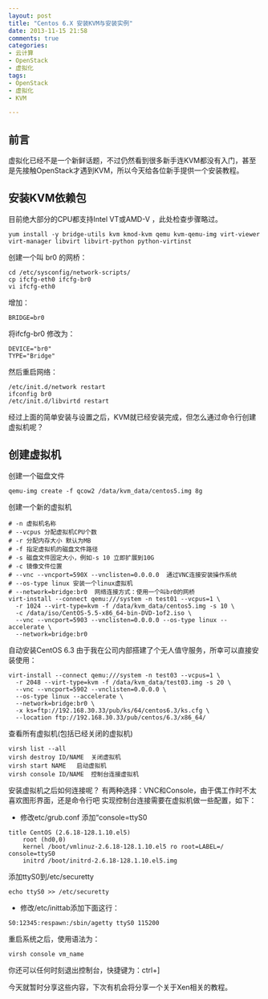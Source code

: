 ```yaml
---
layout: post
title: "Centos 6.X 安装KVM与安装实例"
date: 2013-11-15 21:58
comments: true
categories: 
- 云计算
- OpenStack
- 虚拟化
tags:
- OpenStack
- 虚拟化
- KVM

---
```


## 前言
虚拟化已经不是一个新鲜话题，不过仍然看到很多新手连KVM都没有入门，甚至是先接触OpenStack才遇到KVM，所以今天给各位新手提供一个安装教程。

## 安装KVM依赖包

目前绝大部分的CPU都支持Intel VT或AMD-V ，此处检查步骤略过。

```
yum install -y bridge-utils kvm kmod-kvm qemu kvm-qemu-img virt-viewer virt-manager libvirt libvirt-python python-virtinst
```

创建一个叫 br0 的网桥：
```
cd /etc/sysconfig/network-scripts/
cp ifcfg-eth0 ifcfg-br0
vi ifcfg-eth0 
```
增加：
```
BRIDGE=br0
```

将ifcfg-br0 修改为：
```
DEVICE="br0"
TYPE="Bridge"
```

然后重启网络：
```
/etc/init.d/network restart
ifconfig br0
/etc/init.d/libvirtd restart
```

经过上面的简单安装与设置之后，KVM就已经安装完成，但怎么通过命令行创建虚拟机呢？

## 创建虚拟机
<!-- more -->
创建一个磁盘文件
```
qemu-img create -f qcow2 /data/kvm_data/centos5.img 8g
```

创建一个新的虚拟机
```
# -n 虚拟机名称  
# --vcpus 分配虚拟机CPU个数
# -r 分配内存大小 默认为MB
# -f 指定虚拟机的磁盘文件路径
# -s 磁盘文件固定大小，例如-s 10 立即扩展到10G
# -c 镜像文件位置
# --vnc --vncport=590X --vnclisten=0.0.0.0  通过VNC连接安装操作系统
# --os-type linux 安装一个linux虚拟机
# --network=bridge:br0  网络连接方式：使用一个叫br0的网桥 
virt-install --connect qemu:///system -n test01 --vcpus=1 \
  -r 1024 --virt-type=kvm -f /data/kvm_data/centos5.img -s 10 \
  -c /data/iso/CentOS-5.5-x86_64-bin-DVD-1of2.iso \
  --vnc --vncport=5903 --vnclisten=0.0.0.0 --os-type linux --accelerate \
  --network=bridge:br0 
```

自动安装CentOS 6.3
由于我在公司内部搭建了个无人值守服务，所幸可以直接安装使用：
```
virt-install --connect qemu:///system -n test03 --vcpus=1 \
  -r 2048 --virt-type=kvm -f /data/kvm_data/test03.img -s 20 \
  --vnc --vncport=5902 --vnclisten=0.0.0.0 \
  --os-type linux --accelerate \
  --network=bridge:br0 \
  -x ks=ftp://192.168.30.33/pub/ks/64/centos6.3/ks.cfg \
  --location ftp://192.168.30.33/pub/centos/6.3/x86_64/
```  

查看所有虚拟机(包括已经关闭的虚拟机)
```
virsh list --all
virsh destroy ID/NAME  关闭虚拟机
virsh start NAME   启动虚拟机
virsh console ID/NAME  控制台连接虚拟机
```

安装虚拟机之后如何连接呢？ 有两种选择：VNC和Console，由于偶工作时不太喜欢图形界面，还是命令行吧
实现控制台连接需要在虚拟机做一些配置，如下：

- 修改etc/grub.conf 添加“console=ttyS0
```
title CentOS (2.6.18-128.1.10.el5)
    root (hd0,0)
    kernel /boot/vmlinuz-2.6.18-128.1.10.el5 ro root=LABEL=/ console=ttyS0
    initrd /boot/initrd-2.6.18-128.1.10.el5.img
```
添加ttyS0到/etc/securetty

```
echo ttyS0 >> /etc/securetty
```

- 修改/etc/inittab添加下面这行：
```
S0:12345:respawn:/sbin/agetty ttyS0 115200
```

重启系统之后，使用语法为：
```
virsh console vm_name
```

你还可以任何时刻退出控制台，快捷键为：ctrl+]

今天就暂时分享这些内容，下次有机会将分享一个关于Xen相关的教程。
